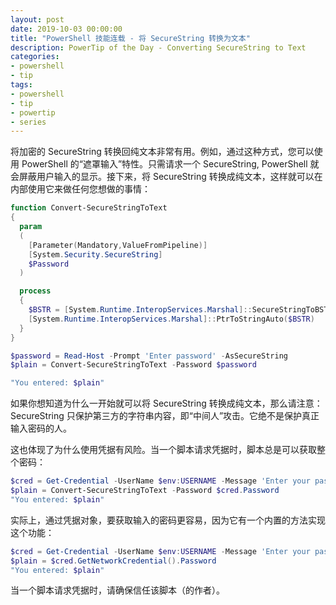 ```yaml
---
layout: post
date: 2019-10-03 00:00:00
title: "PowerShell 技能连载 - 将 SecureString 转换为文本"
description: PowerTip of the Day - Converting SecureString to Text
categories:
- powershell
- tip
tags:
- powershell
- tip
- powertip
- series
---
```

将加密的 SecureString 转换回纯文本非常有用。例如，通过这种方式，您可以使用 PowerShell 的“遮罩输入”特性。只需请求一个 SecureString, PowerShell 就会屏蔽用户输入的显示。接下来，将 SecureString 转换成纯文本，这样就可以在内部使用它来做任何您想做的事情：

```powershell
function Convert-SecureStringToText
{
  param
  (
    [Parameter(Mandatory,ValueFromPipeline)]
    [System.Security.SecureString]
    $Password
  )

  process
  {
    $BSTR = [System.Runtime.InteropServices.Marshal]::SecureStringToBSTR($Password)
    [System.Runtime.InteropServices.Marshal]::PtrToStringAuto($BSTR)
  }
}

$password = Read-Host -Prompt 'Enter password' -AsSecureString
$plain = Convert-SecureStringToText -Password $password

"You entered: $plain"
```

如果你想知道为什么一开始就可以将 SecureString 转换成纯文本，那么请注意：SecureString 只保护第三方的字符串内容，即“中间人”攻击。它绝不是保护真正输入密码的人。

这也体现了为什么使用凭据有风险。当一个脚本请求凭据时，脚本总是可以获取整个密码：

```powershell
$cred = Get-Credential -UserName $env:USERNAME -Message 'Enter your password'
$plain = Convert-SecureStringToText -Password $cred.Password
"You entered: $plain"
```

实际上，通过凭据对象，要获取输入的密码更容易，因为它有一个内置的方法实现这个功能：

```powershell
$cred = Get-Credential -UserName $env:USERNAME -Message 'Enter your password'
$plain = $cred.GetNetworkCredential().Password
"You entered: $plain"
```

当一个脚本请求凭据时，请确保信任该脚本（的作者）。

<!--本文国际来源：[Converting SecureString to Text](https://community.idera.com/database-tools/powershell/powertips/b/tips/posts/converting-securestring-to-text)-->

